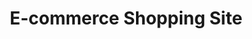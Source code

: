 ---
layout: page
title: E-commerce Shopping Site
description: a complete e-commerce platform with a number of key features including product categorization, shopping cart, order management, user authentication and payment system.
img: assets/img/ecommerce.png
importance: 3
category: Fun
---